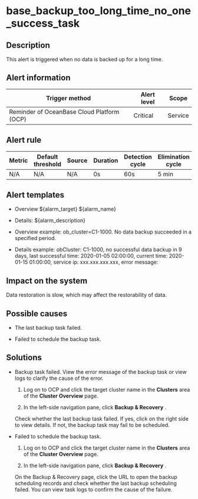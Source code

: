 base_backup_too_long_time_no_one_success_task 
==================================================================



Description 
--------------------------------

This alert is triggered when no data is backed up for a long time.

Alert information 
--------------------------------------



|               Trigger method               | Alert level |  Scope  |
|--------------------------------------------|-------------|---------|
| Reminder of OceanBase Cloud Platform (OCP) | Critical    | Service |



Alert rule 
-------------------------------



| Metric | Default threshold | Source | Duration | Detection cycle | Elimination cycle |
|--------|-------------------|--------|----------|-----------------|-------------------|
| N/A    | N/A               | N/A    | 0s       | 60s             | 5 min             |



Alert templates 
------------------------------------

* Overview \${alarm_target} ${alarm_name}

  

* Details: ${alarm_description}

  

* Overview example: ob_cluster=C1-1000. No data backup succeeded in a specified period.

  

* Details example: obCluster: C1-1000, no successful data backup in 9 days, last successful time: 2020-01-05 02:00:00, current time: 2020-01-15 01:00:00, service ip: xxx.xxx.xxx.xxx, error message:

  




Impact on the system 
-----------------------------------------

Data restoration is slow, which may affect the restorability of data.

Possible causes 
------------------------------------

* The last backup task failed.

  

* Failed to schedule the backup task.

  




Solutions 
------------------------------

* Backup task failed. View the error message of the backup task or view logs to clarify the cause of the error. 

  1. Log on to OCP and click the target cluster name in the **Clusters** area of the **Cluster Overview** page.

     
  
  2. In the left-side navigation pane, click **Backup \& Recovery** .

     
  

  

  Check whether the last backup task failed. If yes, click on the right side to view details. If not, the backup task may fail to be scheduled.
  

* Failed to schedule the backup task.

  1. Log on to OCP and click the target cluster name in the **Clusters** area of the **Cluster Overview** page.

     
  
  2. In the left-side navigation pane, click **Backup \& Recovery** .

     
  

  

  On the Backup \& Recovery page, click the URL to open the backup scheduling records and check whether the last backup scheduling failed. You can view task logs to confirm the cause of the failure.
  



